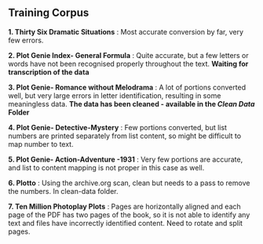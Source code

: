 ## Training Corpus

**1. Thirty Six Dramatic Situations** : Most accurate conversion by far, very
few errors.

**2. Plot Genie Index- General Formula** : Quite accurate, but a few letters
or words have not been recognised properly throughout the text. **Waiting for
transcription of the data**

**3. Plot Genie- Romance without Melodrama** : A lot of portions converted
well, but very large errors in letter identification, resulting in some
meaningless data. **The data has been cleaned - available in the *Clean Data*
Folder**

**4. Plot Genie- Detective-Mystery** : Few portions converted, but list
numbers are printed separately from list content, so might be difficult to map
number to text.

**5. Plot Genie- Action-Adventure -1931** : Very few portions are accurate,
and list to content mapping is not proper in this case as well. 

**6. Plotto** : Using the archive.org scan, clean but needs to a pass to
remove the numbers. In clean-data folder.

**7. Ten Million Photoplay Plots** : Pages are horizontally aligned and each
page of the PDF has two pages of the book, so it is not able to identify any
text and files have incorrectly identified content. Need to rotate and split
pages.
